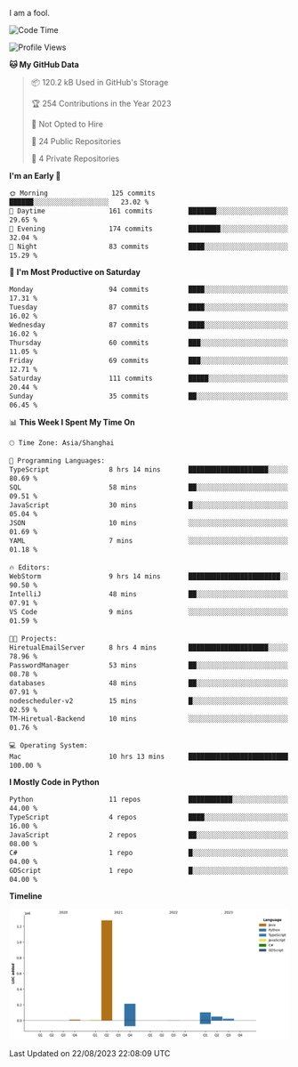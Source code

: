 I am a fool.

<!--START_SECTION:waka-->
![Code Time](http://img.shields.io/badge/Code%20Time-626%20hrs%2049%20mins-blue)

![Profile Views](http://img.shields.io/badge/Profile%20Views-0-blue)

**🐱 My GitHub Data** 

> 📦 120.2 kB Used in GitHub's Storage 
 > 
> 🏆 254 Contributions in the Year 2023
 > 
> 🚫 Not Opted to Hire
 > 
> 📜 24 Public Repositories 
 > 
> 🔑 4 Private Repositories 
 > 
**I'm an Early 🐤** 

```text
🌞 Morning                125 commits         ██████░░░░░░░░░░░░░░░░░░░   23.02 % 
🌆 Daytime                161 commits         ███████░░░░░░░░░░░░░░░░░░   29.65 % 
🌃 Evening                174 commits         ████████░░░░░░░░░░░░░░░░░   32.04 % 
🌙 Night                  83 commits          ████░░░░░░░░░░░░░░░░░░░░░   15.29 % 
```
📅 **I'm Most Productive on Saturday** 

```text
Monday                   94 commits          ████░░░░░░░░░░░░░░░░░░░░░   17.31 % 
Tuesday                  87 commits          ████░░░░░░░░░░░░░░░░░░░░░   16.02 % 
Wednesday                87 commits          ████░░░░░░░░░░░░░░░░░░░░░   16.02 % 
Thursday                 60 commits          ███░░░░░░░░░░░░░░░░░░░░░░   11.05 % 
Friday                   69 commits          ███░░░░░░░░░░░░░░░░░░░░░░   12.71 % 
Saturday                 111 commits         █████░░░░░░░░░░░░░░░░░░░░   20.44 % 
Sunday                   35 commits          ██░░░░░░░░░░░░░░░░░░░░░░░   06.45 % 
```


📊 **This Week I Spent My Time On** 

```text
🕑︎ Time Zone: Asia/Shanghai

💬 Programming Languages: 
TypeScript               8 hrs 14 mins       ████████████████████░░░░░   80.69 % 
SQL                      58 mins             ██░░░░░░░░░░░░░░░░░░░░░░░   09.51 % 
JavaScript               30 mins             █░░░░░░░░░░░░░░░░░░░░░░░░   05.04 % 
JSON                     10 mins             ░░░░░░░░░░░░░░░░░░░░░░░░░   01.69 % 
YAML                     7 mins              ░░░░░░░░░░░░░░░░░░░░░░░░░   01.18 % 

🔥 Editors: 
WebStorm                 9 hrs 14 mins       ███████████████████████░░   90.50 % 
IntelliJ                 48 mins             ██░░░░░░░░░░░░░░░░░░░░░░░   07.91 % 
VS Code                  9 mins              ░░░░░░░░░░░░░░░░░░░░░░░░░   01.59 % 

🐱‍💻 Projects: 
HiretualEmailServer      8 hrs 4 mins        ████████████████████░░░░░   78.96 % 
PasswordManager          53 mins             ██░░░░░░░░░░░░░░░░░░░░░░░   08.78 % 
databases                48 mins             ██░░░░░░░░░░░░░░░░░░░░░░░   07.91 % 
nodescheduler-v2         15 mins             █░░░░░░░░░░░░░░░░░░░░░░░░   02.59 % 
TM-Hiretual-Backend      10 mins             ░░░░░░░░░░░░░░░░░░░░░░░░░   01.76 % 

💻 Operating System: 
Mac                      10 hrs 13 mins      █████████████████████████   100.00 % 
```

**I Mostly Code in Python** 

```text
Python                   11 repos            ███████████░░░░░░░░░░░░░░   44.00 % 
TypeScript               4 repos             ████░░░░░░░░░░░░░░░░░░░░░   16.00 % 
JavaScript               2 repos             ██░░░░░░░░░░░░░░░░░░░░░░░   08.00 % 
C#                       1 repo              █░░░░░░░░░░░░░░░░░░░░░░░░   04.00 % 
GDScript                 1 repo              █░░░░░░░░░░░░░░░░░░░░░░░░   04.00 % 
```



**Timeline**

![Lines of Code chart](https://raw.githubusercontent.com/VeejaLiu/VeejaLiu/master/assets/bar_graph.png)


 Last Updated on 22/08/2023 22:08:09 UTC
<!--END_SECTION:waka-->
